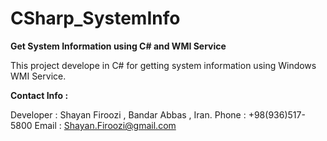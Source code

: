 # CSharp_SystemInfo

**Get System Information using C# and WMI Service**

This project develope in C# for getting system information using Windows WMI Service.



**Contact Info :**

Developer : Shayan Firoozi , Bandar Abbas , Iran.
Phone : +98(936)517-5800
Email : Shayan.Firoozi@gmail.com
